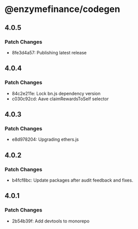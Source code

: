 # @enzymefinance/codegen

## 4.0.5

### Patch Changes

- 8fe3d4a57: Publishing latest release

## 4.0.4

### Patch Changes

- 84c2e211e: Lock bn.js dependency version
- c030c92cd: Aave claimRewardsToSelf selector

## 4.0.3

### Patch Changes

- e8d978204: Upgrading ethers.js

## 4.0.2

### Patch Changes

- b4fcf8bc: Update packages after audit feedback and fixes.

## 4.0.1

### Patch Changes

- 2b54b39f: Add devtools to monorepo
